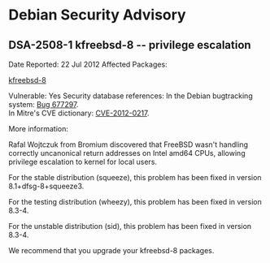 
Debian Security Advisory
========================


DSA-2508-1 kfreebsd-8 -- privilege escalation
---------------------------------------------



Date Reported:
22 Jul 2012
Affected Packages:

[kfreebsd-8](https://packages.debian.org/src:kfreebsd-8)

Vulnerable:
Yes
Security database references:
In the Debian bugtracking system: [Bug 677297](https://bugs.debian.org/cgi-bin/bugreport.cgi?bug=677297).  
In Mitre's CVE dictionary: [CVE-2012-0217](https://security-tracker.debian.org/tracker/CVE-2012-0217).  

More information:

Rafal Wojtczuk from Bromium discovered that FreeBSD wasn't handling correctly
uncanonical return addresses on Intel amd64 CPUs, allowing privilege escalation
to kernel for local users.


For the stable distribution (squeeze), this problem has been fixed in
version 8.1+dfsg-8+squeeze3.


For the testing distribution (wheezy), this problem has been fixed in
version 8.3-4.


For the unstable distribution (sid), this problem has been fixed in
version 8.3-4.


We recommend that you upgrade your kfreebsd-8 packages.





